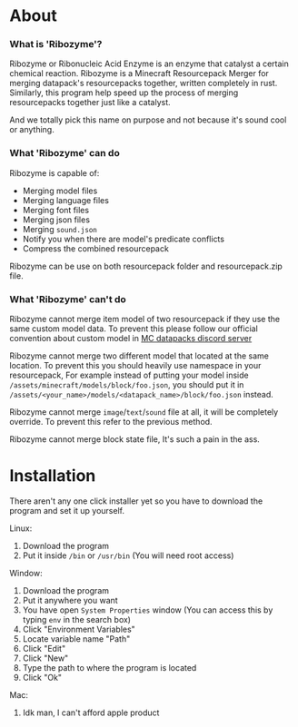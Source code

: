 # About
### What is 'Ribozyme'?
Ribozyme or Ribonucleic Acid Enzyme is an enzyme that catalyst a certain chemical reaction.
Ribozyme is a Minecraft Resourcepack Merger for merging datapack's resourcepacks together, written completely in rust.
Similarly, this program help speed up the process of merging resourcepacks together just like a catalyst.

And we totally pick this name on purpose and not because it's sound cool or anything.
### What 'Ribozyme' can do
Ribozyme is capable of:
- Merging model files
- Merging language files
- Merging font files
- Merging json files
- Merging `sound.json`
- Notify you when there are model's predicate conflicts
- Compress the combined resourcepack

Ribozyme can be use on both resourcepack folder and resourcepack.zip file.
### What 'Ribozyme' can't do
Ribozyme cannot merge item model of two resourcepack if they use the same custom model data.
To prevent this please follow our official convention about custom model in [MC datapacks discord server](https://discord.gg/rMnEDDQ)

Ribozyme cannot merge two different model that located at the same location.
To prevent this you should heavily use namespace in your resourcepack, For example instead of putting your model inside `/assets/minecraft/models/block/foo.json`, you should put it in `/assets/<your_name>/models/<datapack_name>/block/foo.json` instead.

Ribozyme cannot merge `image`/`text`/`sound` file at all, it will be completely override.
To prevent this refer to the previous method.

Ribozyme cannot merge block state file, It's such a pain in the ass.

# Installation
There aren't any one click installer yet so you have to download the program and set it up yourself.

Linux:
1) Download the program
2) Put it inside `/bin` or `/usr/bin` (You will need root access)

Window:
1) Download the program
2) Put it anywhere you want
3) You have open `System Properties` window (You can access this by typing `env` in the search box)
4) Click "Environment Variables"
5) Locate variable name "Path"
6) Click "Edit"
7) Click "New"
8) Type the path to where the program is located
9) Click "Ok"

Mac:
1) Idk man, I can't afford apple product